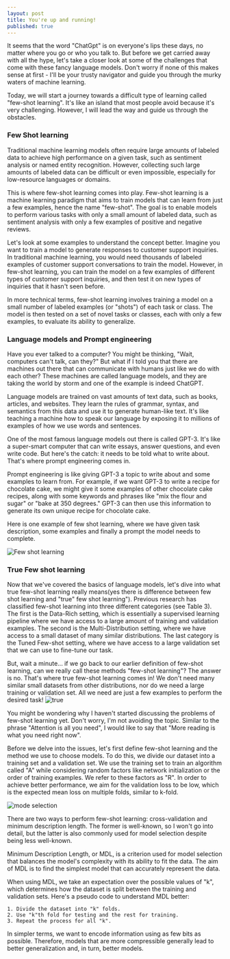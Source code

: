 ```yaml
---
layout: post
title: You're up and running!
published: true
---
```


It seems that the word "ChatGpt" is on everyone's lips these days, no matter where you go or who you talk to. But before we get carried away with all the hype, let's take a closer look at some of the challenges that come with these fancy language models. Don't worry if none of this makes sense at first - I'll be your trusty navigator and guide you through the murky waters of machine learning.

Today, we will start a journey towards a difficult type of learning called "few-shot learning". It's like an island that most people avoid because it's very challenging. However, I will lead the way and guide us through the obstacles.

### Few Shot learning
Traditional machine learning models often require large amounts of labeled data to achieve high performance on a given task, such as sentiment analysis or named entity recognition. However, collecting such large amounts of labeled data can be difficult or even impossible, especially for low-resource languages or domains.

This is where few-shot learning comes into play. Few-shot learning is a machine learning paradigm that aims to train models that can learn from just a few examples, hence the name "few-shot". The goal is to enable models to perform various tasks with only a small amount of labeled data, such as sentiment analysis with only a few examples of positive and negative reviews.

Let's look at some examples to understand the concept better. Imagine you want to train a model to generate responses to customer support inquiries. In traditional machine learning, you would need thousands of labeled examples of customer support conversations to train the model. However, in few-shot learning, you can train the model on a few examples of different types of customer support inquiries, and then test it on new types of inquiries that it hasn't seen before.

In more technical terms, few-shot learning involves training a model on a small number of labeled examples (or "shots") of each task or class. The model is then tested on a set of novel tasks or classes, each with only a few examples, to evaluate its ability to generalize.

### Language models and Prompt engineering
Have you ever talked to a computer? You might be thinking, "Wait, computers can't talk, can they?" But what if I told you that there are machines out there that can communicate with humans just like we do with each other? These machines are called language models, and they are taking the world by storm and one of the example is indeed ChatGPT.

Language models are trained on vast amounts of text data, such as books, articles, and websites. They learn the rules of grammar, syntax, and semantics from this data and use it to generate human-like text. It's like teaching a machine how to speak our language by exposing it to millions of examples of how we use words and sentences.

One of the most famous language models out there is called GPT-3. It's like a super-smart computer that can write essays, answer questions, and even write code. But here's the catch: it needs to be told what to write about. That's where prompt engineering comes in.

Prompt engineering is like giving GPT-3 a topic to write about and some examples to learn from. For example, if we want GPT-3 to write a recipe for chocolate cake, we might give it some examples of other chocolate cake recipes, along with some keywords and phrases like "mix the flour and sugar" or "bake at 350 degrees." GPT-3 can then use this information to generate its own unique recipe for chocolate cake.

Here is one example of few shot learning, where we have given task description, some examples and finally a prompt the model needs to complete.

![Few shot learning]({{site.baseurl}}/_posts/fewshot.png)


### True Few shot learning
Now that we've covered the basics of language models, let's dive into what true few-shot learning really means(yes there is difference between few shot learning and "true" few shot learning"). Previous research has classified few-shot learning into three different categories (see Table 3). The first is the Data-Rich setting, which is essentially a supervised learning pipeline where we have access to a large amount of training and validation examples. The second is the Multi-Distribution setting, where we have access to a small dataset of many similar distributions. The last category is the Tuned Few-shot setting, where we have access to a large validation set that we can use to fine-tune our task.

But, wait a minute... if we go back to our earlier definition of few-shot learning, can we really call these methods "few-shot learning"? The answer is no. That's where true few-shot learning comes in! We don't need many similar small datasets from other distributions, nor do we need a large training or validation set. All we need are just a few examples to perform the desired task!
![true]({{site.baseurl}}/_posts/true.png)


You might be wondering why I haven't started discussing the problems of few-shot learning yet. Don't worry, I'm not avoiding the topic. Similar to the phrase "Attention is all you need", I would like to say that "More reading is what you need right now".

Before we delve into the issues, let's first define few-shot learning and the method we use to choose models. To do this, we divide our dataset into a training set and a validation set. We use the training set to train an algorithm called "A" while considering random factors like network initialization or the order of training examples. We refer to these factors as "R". In order to achieve better performance, we aim for the validation loss to be low, which is the expected mean loss on multiple folds, similar to k-fold.

![mode selection ]({{site.baseurl}}/_posts/model_selection.png)

There are two ways to perform few-shot learning: cross-validation and minimum description length. The former is well-known, so I won't go into detail, but the latter is also commonly used for model selection despite being less well-known.

Minimum Description Length, or MDL, is a criterion used for model selection that balances the model's complexity with its ability to fit the data. The aim of MDL is to find the simplest model that can accurately represent the data.

When using MDL, we take an expectation over the possible values of "k", which determines how the dataset is split between the training and validation sets. Here's a pseudo code to understand MDL better:

	1. Divide the dataset into "k" folds.
	2. Use "k"th fold for testing and the rest for training.
	3. Repeat the process for all "k".

In simpler terms, we want to encode information using as few bits as possible. Therefore, models that are more compressible generally lead to better generalization and, in turn, better models.






